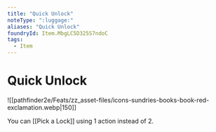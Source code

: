 ```yaml
---
title: "Quick Unlock"
noteType: ":luggage:"
aliases: "Quick Unlock"
foundryId: Item.MbgLC5D325S7ndoC
tags:
  - Item
---
```


# Quick Unlock
![[pathfinder2e/Feats/zz_asset-files/icons-sundries-books-book-red-exclamation.webp|150]]

You can [[Pick a Lock]] using 1 action instead of 2.
